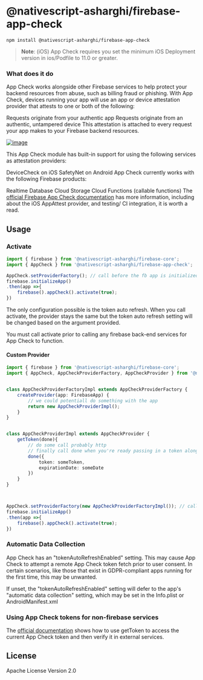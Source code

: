 # @nativescript-asharghi/firebase-app-check

```cli
npm install @nativescript-asharghi/firebase-app-check
```


> **Note**: (iOS) App Check requires you set the minimum iOS Deployment version in ios/Podfile to 11.0 or greater.


### What does it do

App Check works alongside other Firebase services to help protect your backend resources from abuse, such as billing fraud or phishing. With App Check, devices running your app will use an app or device attestation provider that attests to one or both of the following:

Requests originate from your authentic app
Requests originate from an authentic, untampered device
This attestation is attached to every request your app makes to your Firebase backend resources.

[![image](https://img.youtube.com/vi/Fjj4fmr2t04/hqdefault.jpg)](https://www.youtube.com/watch?v=Fjj4fmr2t04)

This App Check module has built-in support for using the following services as attestation providers:

DeviceCheck on iOS
SafetyNet on Android
App Check currently works with the following Firebase products:

Realtime Database
Cloud Storage
Cloud Functions (callable functions)
The [official Firebase App Check documentation](https://firebase.google.com/docs/app-check) has more information, including about the iOS AppAttest provider, and testing/ CI integration, it is worth a read.

## Usage

### Activate

```ts
import { firebase } from '@nativescript-asharghi/firebase-core';
import { AppCheck } from '@nativescript-asharghi/firebase-app-check';

AppCheck.setProviderFactory(); // call before the fb app is initialized 
firebase.initializeApp()
.then(app =>{
    firebase().appCheck().activate(true);
})


```

 The only configuration possible is the token auto refresh. When you call activate, the provider stays the same but the token auto refresh setting will be changed based on the argument provided.

You must call activate prior to calling any firebase back-end services for App Check to function.


#### Custom Provider


```ts
import { firebase } from '@nativescript-asharghi/firebase-core';
import { AppCheck, AppCheckProviderFactory, AppCheckProvider } from '@nativescript-asharghi/firebase-app-check';


class AppCheckProviderFactoryImpl extends AppCheckProviderFactory {
	createProvider(app: FirebaseApp) {
        // we could potentiall do something with the app 
        return new AppCheckProviderImpl();
    }
}


class AppCheckProviderImpl extends AppCheckProvider {
    getToken(done){
        // do some call probably http
        // finally call done when you're ready passing in a token along with the expirationDate
        done({
            token: someToken,
            expirationDate: someDate 
        })
    }
}



AppCheck.setProviderFactory(new AppCheckProviderFactoryImpl()); // call before the fb app is initialized 
firebase.initializeApp()
.then(app =>{
    firebase().appCheck().activate(true);
})


```




### Automatic Data Collection

App Check has an "tokenAutoRefreshEnabled" setting. This may cause App Check to attempt a remote App Check token fetch prior to user consent. In certain scenarios, like those that exist in GDPR-compliant apps running for the first time, this may be unwanted.

If unset, the "tokenAutoRefreshEnabled" setting will defer to the app's "automatic data collection" setting, which may be set in the Info.plist or AndroidManifest.xml


### Using App Check tokens for non-firebase services

The [official documentation](https://firebase.google.com/docs/app-check/web/custom-resource) shows how to use getToken to access the current App Check token and then verify it in external services.

## License

Apache License Version 2.0
